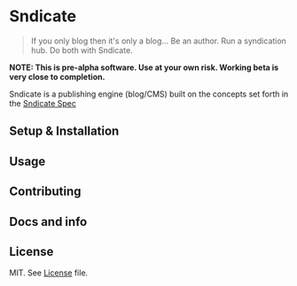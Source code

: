 # Sndicate

> If you only blog then it's only a blog... Be an author. Run a syndication hub. Do both with Sndicate.

__NOTE: This is pre-alpha software. Use at your own risk. Working beta is very close to completion.__

Sndicate is a publishing engine (blog/CMS) built on the concepts set forth in the [Sndicate Spec](http://sndicate.org/TODO)

## Setup & Installation

## Usage

## Contributing

## Docs and info

## License

MIT. See [License](License) file.
